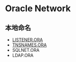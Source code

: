 # Oracle Network

## 本地命名

- [LISTENER.ORA](../sql_demo/config/listener.ora)
- [TNSNAMES.ORA](../sql_demo/config/tnsnames.ora)
- SQLNET.ORA
- LDAP.ORA